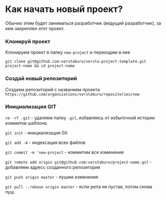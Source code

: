 # Как начать новый проект?
Обычно этим будет заниматься разработчик (ведущий разработчик), за кем закреплен этот проект.

### Клонируй проект

Клонируем проект в папку `new-project` и переходим в нее
```
git clone git@github.com:verstaburo/versta-project-template.git project-name && cd project-name
```

### Создай новый репозиторий

Создаем репозиторий с названием проекта
```https://github.com/organizations/verstaburo/repositories/new```

### Инициализация GIT

`rm -rf .git` - удаляем папку `.git`, избавляясь от избыточной истории коммитов шаблона.

`git init` - инициализация Git

`git add -A` - индексация всех файлов

`git commit -m 'new-project` - коммитим все изменения

`git remote add origin git@github.com:verstaburo/project-name.git` - добавляем адресс созданного репозитория

`git push origin master` - пушим изменения

`git pull --rebase origin master` - если репа не пустая, потом снова пуш.
